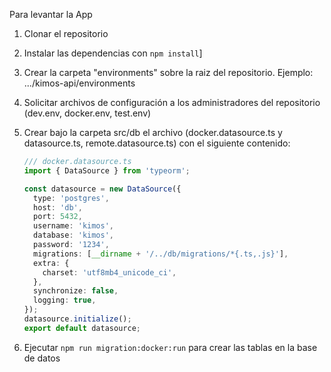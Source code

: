 Para levantar la App

1. Clonar el repositorio
2. Instalar las dependencias con `npm install`]
3. Crear la carpeta "environments" sobre la raiz del repositorio. Ejemplo: .../kimos-api/environments
4. Solicitar archivos de configuración a los administradores del repositorio (dev.env, docker.env, test.env)
5. Crear bajo la carpeta src/db el archivo (docker.datasource.ts y datasource.ts, remote.datasource.ts) con el siguiente contenido:

    ```typescript   
    /// docker.datasource.ts
    import { DataSource } from 'typeorm';
    
    const datasource = new DataSource({
      type: 'postgres',
      host: 'db',
      port: 5432,
      username: 'kimos',
      database: 'kimos',
      password: '1234',
      migrations: [__dirname + '/../db/migrations/*{.ts,.js}'],
      extra: {
        charset: 'utf8mb4_unicode_ci',
      },
      synchronize: false,
      logging: true,
    });
    datasource.initialize();
    export default datasource;
    ```
6. Ejecutar `npm run migration:docker:run` para crear las tablas en la base de datos

